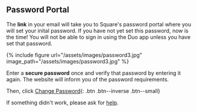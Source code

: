 ## Password Portal

The **link** in your email will take you to Square's password portal where you will set your inital password. If you have not yet set this password, now is the time! You will not be able to sign in using the Duo app unless you have set that password.

{% include figure url="/assets/images/password3.jpg" image_path="/assets/images/password3.jpg" %}

Enter a __secure password__ once and verify that password by entering it again. The website will inform you of the password requirements.

Then, click [Change Password](){: .btn .btn--inverse .btn--small}

If something didn't work, please ask for [help](/help). 